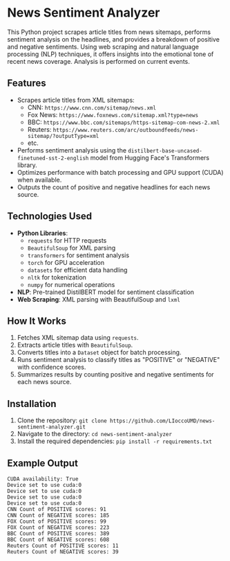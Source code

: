 # News Sentiment Analyzer

This Python project scrapes article titles from news sitemaps, performs sentiment analysis on the headlines, and provides a breakdown of positive and negative sentiments. Using web scraping and natural language processing (NLP) techniques, it offers insights into the emotional tone of recent news coverage. Analysis is performed on current events.

## Features

- Scrapes article titles from XML sitemaps:
  - CNN: `https://www.cnn.com/sitemap/news.xml`
  - Fox News: `https://www.foxnews.com/sitemap.xml?type=news`
  - BBC: `https://www.bbc.com/sitemaps/https-sitemap-com-news-2.xml`
  - Reuters: `https://www.reuters.com/arc/outboundfeeds/news-sitemap/?outputType=xml`
  - etc.
- Performs sentiment analysis using the `distilbert-base-uncased-finetuned-sst-2-english` model from Hugging Face's Transformers library.
- Optimizes performance with batch processing and GPU support (CUDA) when available.
- Outputs the count of positive and negative headlines for each news source.

## Technologies Used

- **Python Libraries**:
  - `requests` for HTTP requests
  - `BeautifulSoup` for XML parsing
  - `transformers` for sentiment analysis
  - `torch` for GPU acceleration
  - `datasets` for efficient data handling
  - `nltk` for tokenization
  - `numpy` for numerical operations
- **NLP**: Pre-trained DistilBERT model for sentiment classification
- **Web Scraping**: XML parsing with BeautifulSoup and `lxml`

## How It Works

1. Fetches XML sitemap data using `requests`.
2. Extracts article titles with `BeautifulSoup`.
3. Converts titles into a `Dataset` object for batch processing.
4. Runs sentiment analysis to classify titles as "POSITIVE" or "NEGATIVE" with confidence scores.
5. Summarizes results by counting positive and negative sentiments for each news source.

## Installation

1. Clone the repository: ```git clone https://github.com/LIoccoUMD/news-sentiment-analyzer.git```
2. Navigate to the directory: ``` cd news-sentiment-analyzer ```
3. Install the required dependencies: ```pip install -r requirements.txt```

## Example Output
```
CUDA availability: True
Device set to use cuda:0
Device set to use cuda:0
Device set to use cuda:0
Device set to use cuda:0
CNN Count of POSITIVE scores: 91
CNN Count of NEGATIVE scores: 185
FOX Count of POSITIVE scores: 99
FOX Count of NEGATIVE scores: 223
BBC Count of POSITIVE scores: 389
BBC Count of NEGATIVE scores: 608
Reuters Count of POSITIVE scores: 11
Reuters Count of NEGATIVE scores: 39
```
